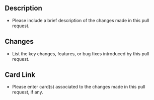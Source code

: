 ## Description

- Please include a brief description of the changes made in this pull request.

## Changes

- List the key changes, features, or bug fixes introduced by this pull request.

## Card Link

- Please enter card(s) associated to the changes made in this pull request, if any.
